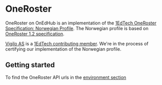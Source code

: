 # OneRoster

OneRoster on OnEdHub is an implementation of the [1EdTech OneRoster Specification: Norwegian Profile](https://www.imsglobal.org/spec/or-nor/v1p0). 
The Norwegian profile is based on [OneRoster 1.2 specification](https://www.imsglobal.org/spec/oneroster/v1p2/).

[Vigilo AS](https://vigilo.no) is a [1EdTech contributing member](https://site.imsglobal.org/certifications/vigilo-as).
We're in the process of certifying our implementation of the Norwegian profile.

## Getting started
To find the OneRoster API urls in the [environment section](environments)